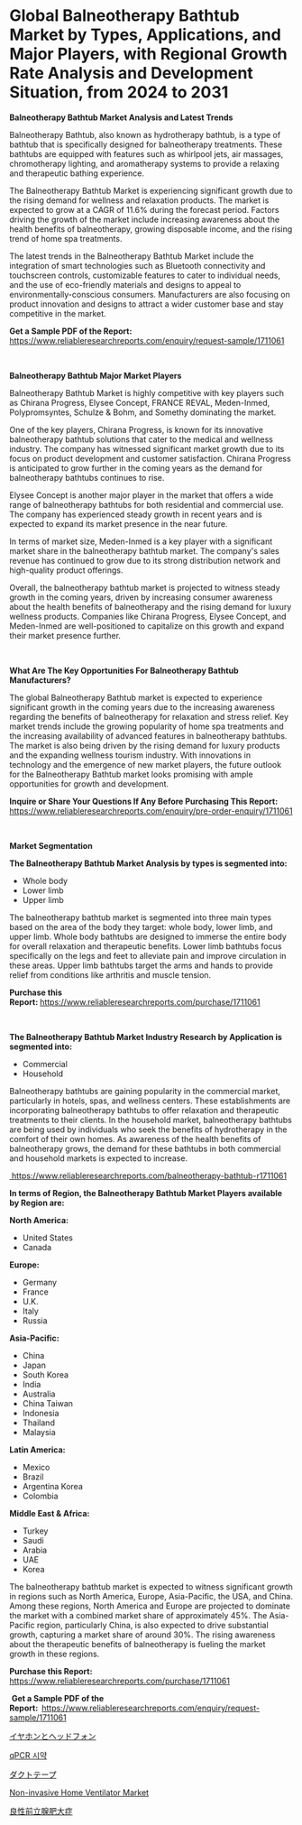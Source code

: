 <p><h1>Global Balneotherapy Bathtub Market by Types, Applications, and Major Players, with Regional Growth Rate Analysis and Development Situation, from 2024 to 2031</h1></p><p><strong>Balneotherapy Bathtub Market Analysis and Latest Trends</strong></p>
<p><p>Balneotherapy Bathtub, also known as hydrotherapy bathtub, is a type of bathtub that is specifically designed for balneotherapy treatments. These bathtubs are equipped with features such as whirlpool jets, air massages, chromotherapy lighting, and aromatherapy systems to provide a relaxing and therapeutic bathing experience.</p><p>The Balneotherapy Bathtub Market is experiencing significant growth due to the rising demand for wellness and relaxation products. The market is expected to grow at a CAGR of 11.6% during the forecast period. Factors driving the growth of the market include increasing awareness about the health benefits of balneotherapy, growing disposable income, and the rising trend of home spa treatments.</p><p>The latest trends in the Balneotherapy Bathtub Market include the integration of smart technologies such as Bluetooth connectivity and touchscreen controls, customizable features to cater to individual needs, and the use of eco-friendly materials and designs to appeal to environmentally-conscious consumers. Manufacturers are also focusing on product innovation and designs to attract a wider customer base and stay competitive in the market.</p></p>
<p><strong>Get a Sample PDF of the Report:&nbsp;</strong> <a href="https://www.reliableresearchreports.com/enquiry/request-sample/1711061">https://www.reliableresearchreports.com/enquiry/request-sample/1711061</a></p>
<p>&nbsp;</p>
<p><strong>Balneotherapy Bathtub Major Market Players</strong></p>
<p><p>Balneotherapy Bathtub Market is highly competitive with key players such as Chirana Progress, Elysee Concept, FRANCE REVAL, Meden-Inmed, Polypromsyntes, Schulze & Bohm, and Somethy dominating the market.</p><p>One of the key players, Chirana Progress, is known for its innovative balneotherapy bathtub solutions that cater to the medical and wellness industry. The company has witnessed significant market growth due to its focus on product development and customer satisfaction. Chirana Progress is anticipated to grow further in the coming years as the demand for balneotherapy bathtubs continues to rise.</p><p>Elysee Concept is another major player in the market that offers a wide range of balneotherapy bathtubs for both residential and commercial use. The company has experienced steady growth in recent years and is expected to expand its market presence in the near future.</p><p>In terms of market size, Meden-Inmed is a key player with a significant market share in the balneotherapy bathtub market. The company's sales revenue has continued to grow due to its strong distribution network and high-quality product offerings.</p><p>Overall, the balneotherapy bathtub market is projected to witness steady growth in the coming years, driven by increasing consumer awareness about the health benefits of balneotherapy and the rising demand for luxury wellness products. Companies like Chirana Progress, Elysee Concept, and Meden-Inmed are well-positioned to capitalize on this growth and expand their market presence further.</p></p>
<p>&nbsp;</p>
<p><strong>What Are The Key Opportunities For Balneotherapy Bathtub Manufacturers?</strong></p>
<p><p>The global Balneotherapy Bathtub market is expected to experience significant growth in the coming years due to the increasing awareness regarding the benefits of balneotherapy for relaxation and stress relief. Key market trends include the growing popularity of home spa treatments and the increasing availability of advanced features in balneotherapy bathtubs. The market is also being driven by the rising demand for luxury products and the expanding wellness tourism industry. With innovations in technology and the emergence of new market players, the future outlook for the Balneotherapy Bathtub market looks promising with ample opportunities for growth and development.</p></p>
<p><strong>Inquire or Share Your Questions If Any Before Purchasing This Report:</strong> <a href="https://www.reliableresearchreports.com/enquiry/pre-order-enquiry/1711061">https://www.reliableresearchreports.com/enquiry/pre-order-enquiry/1711061</a></p>
<p>&nbsp;</p>
<p><strong>Market Segmentation</strong></p>
<p><strong>The Balneotherapy Bathtub Market Analysis by types is segmented into:</strong></p>
<p><ul><li>Whole body</li><li>Lower limb</li><li>Upper limb</li></ul></p>
<p><p>The balneotherapy bathtub market is segmented into three main types based on the area of the body they target: whole body, lower limb, and upper limb. Whole body bathtubs are designed to immerse the entire body for overall relaxation and therapeutic benefits. Lower limb bathtubs focus specifically on the legs and feet to alleviate pain and improve circulation in these areas. Upper limb bathtubs target the arms and hands to provide relief from conditions like arthritis and muscle tension.</p></p>
<p><strong>Purchase this Report:&nbsp;</strong><a href="https://www.reliableresearchreports.com/purchase/1711061">https://www.reliableresearchreports.com/purchase/1711061</a></p>
<p>&nbsp;</p>
<p><strong>The Balneotherapy Bathtub Market Industry Research by Application is segmented into:</strong></p>
<p><ul><li>Commercial</li><li>Household</li></ul></p>
<p><p>Balneotherapy bathtubs are gaining popularity in the commercial market, particularly in hotels, spas, and wellness centers. These establishments are incorporating balneotherapy bathtubs to offer relaxation and therapeutic treatments to their clients. In the household market, balneotherapy bathtubs are being used by individuals who seek the benefits of hydrotherapy in the comfort of their own homes. As awareness of the health benefits of balneotherapy grows, the demand for these bathtubs in both commercial and household markets is expected to increase.</p></p>
<p><a href="https://www.reliableresearchreports.com/balneotherapy-bathtub-r1711061">&nbsp;https://www.reliableresearchreports.com/balneotherapy-bathtub-r1711061</a></p>
<p><strong>In terms of Region, the Balneotherapy Bathtub Market Players available by Region are:</strong></p>
<p>
    <p> <strong> North America: </strong>
        <ul>
            <li>United States</li>
            <li>Canada</li>
        </ul>
        </p> 
    <p> <strong> Europe: </strong>
        <ul>
            <li>Germany</li>
            <li>France</li>
            <li>U.K.</li>
            <li>Italy</li>
            <li>Russia</li>
        </ul>
        </p> 
    <p> <strong> Asia-Pacific: </strong>
        <ul>
            <li>China</li>
            <li>Japan</li>
            <li>South Korea</li>
            <li>India</li>
            <li>Australia</li>
            <li>China Taiwan</li>
            <li>Indonesia</li>
            <li>Thailand</li>
            <li>Malaysia</li>
        </ul>
        </p> 
    <p> <strong> Latin America: </strong>
        <ul>
            <li>Mexico</li>
            <li>Brazil</li>
            <li>Argentina Korea</li>
            <li>Colombia</li>
        </ul>
        </p> 
    <p> <strong> Middle East & Africa: </strong>
        <ul>
            <li>Turkey</li>
            <li>Saudi</li>
            <li>Arabia</li>
            <li>UAE</li>
            <li>Korea</li>
        </ul>
    </p>
    </p>
<p><p>The balneotherapy bathtub market is expected to witness significant growth in regions such as North America, Europe, Asia-Pacific, the USA, and China. Among these regions, North America and Europe are projected to dominate the market with a combined market share of approximately 45%. The Asia-Pacific region, particularly China, is also expected to drive substantial growth, capturing a market share of around 30%. The rising awareness about the therapeutic benefits of balneotherapy is fueling the market growth in these regions.</p></p>
<p><strong>Purchase this Report: </strong><a href="https://www.reliableresearchreports.com/purchase/1711061">https://www.reliableresearchreports.com/purchase/1711061</a></p>
<p>&nbsp;<strong>Get a Sample PDF of the Report:&nbsp;&nbsp;</strong><a href="https://www.reliableresearchreports.com/enquiry/request-sample/1711061">https://www.reliableresearchreports.com/enquiry/request-sample/1711061</a></p>
<p><strong></strong></p>
<p><p><a href="https://github.com/cnnriuez22368/Market-Research-Report-List-2/blob/main/445970149228.md">イヤホンとヘッドフォン</a></p><p><a href="https://medium.com/@earnesteidenreichja/qpcr-%EC%8B%9C%EC%95%BD-%EC%8B%9C%EC%9E%A5-%EC%A0%90%EC%9C%A0%EC%9C%A8-%EB%B3%80%ED%99%94-%EB%B0%8F-%EC%8B%9C%EC%9E%A5-%EC%84%B1%EC%9E%A5-%EB%8F%99%ED%96%A5-2024-2031-9ad3591ea2ba">qPCR 시약</a></p><p><a href="https://github.com/zekaoe592392/Market-Research-Report-List-2/blob/main/651028849227.md">ダクトテープ</a></p><p><a href="https://www.linkedin.com/pulse/non-invasive-home-ventilator-market-insight-trends-growth-9vkqf?trackingId=vsR8uSYW95jmVpuVH%2BdtPg%3D%3D">Non-invasive Home Ventilator Market</a></p><p><a href="https://medium.com/@jasoniller59/%E5%89%8D%E7%AB%8B%E8%85%BA%E8%82%A5%E5%A4%A7%E7%97%87%E3%81%AE%E5%B8%82%E5%A0%B4%E8%A6%8F%E6%A8%A1-cagr-%E3%83%88%E3%83%AC%E3%83%B3%E3%83%89-2024-2030-20a519e8d159">良性前立腺肥大症</a></p></p>